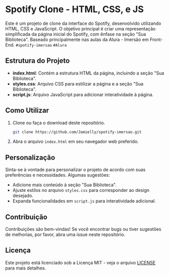 # Spotify Clone - HTML, CSS, e JS

Este é um projeto de clone da interface do Spotify, desenvolvido utilizando HTML, CSS e JavaScript. O objetivo principal é criar uma representação simplificada da página inicial do Spotify, com ênfase na seção "Sua Biblioteca".
Baseado principalmente nas aulas da Alura - Imersão em Front-End. `#spotify-imersao` `#Alura`
## Estrutura do Projeto

- **index.html**: Contém a estrutura HTML da página, incluindo a seção "Sua Biblioteca".
- **styles.css**: Arquivo CSS para estilizar a página e a seção "Sua Biblioteca".
- **script.js**: Arquivo JavaScript para adicionar interatividade à página.

## Como Utilizar

1. Clone ou faça o download deste repositório.

   ```bash
   git clone https://github.com/Jamielly/spotify-imersao.git
   ```

2. Abra o arquivo `index.html` em seu navegador web preferido.

## Personalização

Sinta-se à vontade para personalizar o projeto de acordo com suas preferências e necessidades. Algumas sugestões:

- Adicione mais conteúdo à seção "Sua Biblioteca".
- Ajuste estilos no arquivo `styles.css` para corresponder ao design desejado.
- Expanda funcionalidades em `script.js` para interatividade adicional.

## Contribuição

Contribuições são bem-vindas! Se você encontrar bugs ou tiver sugestões de melhorias, por favor, abra uma issue neste repositório.

## Licença

Este projeto está licenciado sob a Licença MIT - veja o arquivo [LICENSE](LICENSE) para mais detalhes.
